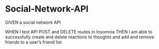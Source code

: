 # Social-Network-API

GIVEN a social network API
<!-- WHEN I enter the command to invoke the application
THEN my server is started and the Mongoose models are synced to the MongoDB database -->
<!-- WHEN I open API GET routes in Insomnia for users and thoughts
THEN the data for each of these routes is displayed in a formatted JSON -->
<!-- WHEN I test API POST, PUT, and DELETE routes in Insomnia
THEN I am able to successfully create, update, and delete users and thoughts in my database -->
WHEN I test API POST and DELETE routes in Insomnia
THEN I am able to successfully create and delete reactions to thoughts and add and remove friends to a user’s friend list
